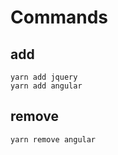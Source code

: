 


Commands
========


add
---

```
yarn add jquery
yarn add angular
```



remove
------

```
yarn remove angular
```

